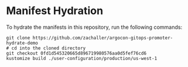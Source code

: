 # Manifest Hydration

To hydrate the manifests in this repository, run the following commands:

```shell
git clone https://github.com/zachaller/argocon-gitops-promoter-hydrate-demo
# cd into the cloned directory
git checkout 0fd1d545320665d896719980576aa0d5fef76cd6
kustomize build ./user-configuration/production/us-west-1
```
